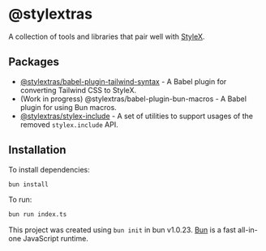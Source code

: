 # @stylextras

A collection of tools and libraries that pair well with [StyleX](https://stylexjs.com).

## Packages

- [@stylextras/babel-plugin-tailwind-syntax](./packages/babel-plugin-tailwind-syntax) - A Babel plugin for converting Tailwind CSS to StyleX.
- (Work in progress) @stylextras/babel-plugin-bun-macros - A Babel plugin for using Bun macros.
- [@stylextras/stylex-include](./packages/stylex-include/) - A set of utilities to support usages of the removed `stylex.include` API.

## Installation

To install dependencies:

```bash
bun install
```

To run:

```bash
bun run index.ts
```

This project was created using `bun init` in bun v1.0.23. [Bun](https://bun.sh) is a fast all-in-one JavaScript runtime.
